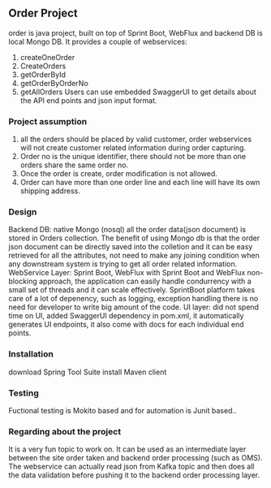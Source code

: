 ## Order Project
order is java project, built on top of Sprint Boot, WebFlux and backend DB is local Mongo DB.
It provides a couple of webservices:
1. createOneOrder
2. CreateOrders
3. getOrderById
4. getOrderByOrderNo
5. getAllOrders
Users can use embedded SwaggerUI to get details about the API end points and json input format.
### Project assumption
   1. all the orders should be placed by valid customer, order webservices will not create customer related information during order capturing.
   2. Order no is the unique identifier, there should not be more than one orders share the same order no.
   3. Once the order is create, order modification is not allowed.
   4. Order can have more than one order line and each line will have its own shipping address.
### Design
  Backend DB: native Mongo (nosql)
     all the order data(json document) is stored in Orders collection. The benefit of using Mongo db is that the order json document can be directly saved into the colletion and it can be easy retrieved for all the attributes, not need to make any joining condition when any downstream system is trying to get all order related information.
  WebService Layer: Sprint Boot, WebFlux
    with Sprint Boot and WebFlux non-blocking approach, the application can easily handle condurrency with a small set of threads and it can scale effectively. SprintBoot platform takes care of a lot of depenency, such as logging, exception handling there is no need for developer to write big amount of the code.
  UI layer: did not spend time on UI, added SwaggerUI dependency in pom.xml, it automatically generates UI endpoints, it also come with docs for each individual end points. 
### Installation
   download Spring Tool Suite
   install Maven client
###  Testing
   Fuctional testing is Mokito based and for automation is Junit based..

### Regarding about the project
   It is a very fun topic to work on. It can be used as an intermediate layer between the site order taken and backend order processing (such as OMS). The webservice can actually read json from Kafka topic and then does all the data validation before pushing it to the backend order processing layer.
   
   
